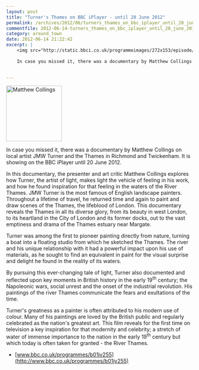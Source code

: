 ```yaml
---
layout: post
title: "Turner's Thames on BBC iPlayer - until 20 June 2012"
permalink: /archives/2012/06/turners_thames_on_bbc_iplayer_until_20_june_2012.html
commentfile: 2012-06-14-turners_thames_on_bbc_iplayer_until_20_june_2012
category: around_town
date: 2012-06-14 21:22:42
excerpt: |
    <img src="http://static.bbci.co.uk/programmeimages/272x153/episode/b01jv255.jpg?nodefault=true" width="150"  class="photo right" alt="Matthew Collings" />
    
    In case you missed it, there was a documentary by Matthew Collings on local artist JMW Turner and the Thames in Richmond and Twickenham.  It is showing on the BBC iPlayer until 20 June 2012.
    

---
```


<img src="http://static.bbci.co.uk/programmeimages/272x153/episode/b01jv255.jpg?nodefault=true" width="150"  class="photo right" alt="Matthew Collings" />

In case you missed it, there was a documentary by Matthew Collings on local artist JMW Turner and the Thames in Richmond and Twickenham. It is showing on the BBC iPlayer until 20 June 2012.

<div markdown="1" class="letter">
In this documentary, the presenter and art critic Matthew Collings explores how Turner, the artist of light, makes light the vehicle of feeling in his work, and how he found inspiration for that feeling in the waters of the River Thames.
JMW Turner is the most famous of English landscape painters. Throughout a lifetime of travel, he returned time and again to paint and draw scenes of the Thames, the lifeblood of London. This documentary reveals the Thames in all its diverse glory, from its beauty in west London, to its heartland in the City of London and its former docks, out to the vast emptiness and drama of the Thames estuary near Margate.

Turner was among the first to pioneer painting directly from nature, turning a boat into a floating studio from which he sketched the Thames. The river and his unique relationship with it had a powerful impact upon his use of materials, as he sought to find an equivalent in paint for the visual surprise and delight he found in the reality of its waters.

By pursuing this ever-changing tale of light, Turner also documented and reflected upon key moments in British history in the early 19<sup>th</sup> century; the Napoleonic wars, social unrest and the onset of the industrial revolution. His paintings of the river Thames communicate the fears and exultations of the time.

Turner's greatness as a painter is often attributed to his modern use of colour. Many of his paintings are loved by the British public and regularly celebrated as the nation's greatest art. This film reveals for the first time on television a key inspiration for that modernity and celebrity; a stretch of water of immense importance to the nation in the early 19<sup>th</sup> century but which today is often taken for granted - the River Thames.

-   [www.bbc.co.uk/programmes/b01jv255](http://www.bbc.co.uk/programmes/b01jv255)

</div>
